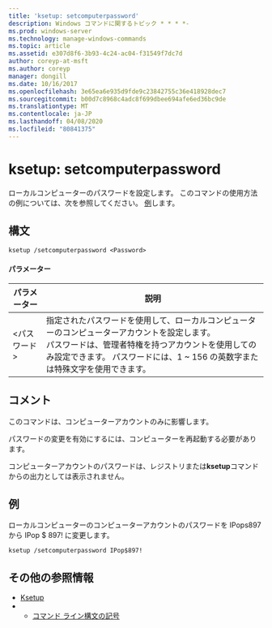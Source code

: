```yaml
---
title: 'ksetup: setcomputerpassword'
description: Windows コマンドに関するトピック * * * *-
ms.prod: windows-server
ms.technology: manage-windows-commands
ms.topic: article
ms.assetid: e307d8f6-3b93-4c24-ac04-f31549f7dc7d
author: coreyp-at-msft
ms.author: coreyp
manager: dongill
ms.date: 10/16/2017
ms.openlocfilehash: 3e65ea6e935d9fde9c23842755c36e418928dec7
ms.sourcegitcommit: b00d7c8968c4adc8f699dbee694afe6ed36bc9de
ms.translationtype: MT
ms.contentlocale: ja-JP
ms.lasthandoff: 04/08/2020
ms.locfileid: "80841375"
---
```

# <a name="ksetupsetcomputerpassword"></a>ksetup: setcomputerpassword



ローカルコンピューターのパスワードを設定します。 このコマンドの使用方法の例については、次を参照してください。 [例](#BKMK_Examples)します。

## <a name="syntax"></a>構文

```
ksetup /setcomputerpassword <Password>
```

#### <a name="parameters"></a>パラメーター

|パラメーター|説明|
|---------|-----------|
|\<パスワード >|指定されたパスワードを使用して、ローカルコンピューターのコンピューターアカウントを設定します。</br>パスワードは、管理者特権を持つアカウントを使用してのみ設定できます。 パスワードには、1 ~ 156 の英数字または特殊文字を使用できます。|

## <a name="remarks"></a>コメント

このコマンドは、コンピューターアカウントのみに影響します。

パスワードの変更を有効にするには、コンピューターを再起動する必要があります。

コンピューターアカウントのパスワードは、レジストリまたは**ksetup**コマンドからの出力としては表示されません。

## <a name="examples"></a><a name=BKMK_Examples></a>例

ローカルコンピューターのコンピューターアカウントのパスワードを IPops897 から IPop $ 897! に変更します。
```
ksetup /setcomputerpassword IPop$897!
```

## <a name="additional-references"></a>その他の参照情報

-   [Ksetup](ksetup.md)
-   - [コマンド ライン構文の記号](command-line-syntax-key.md)